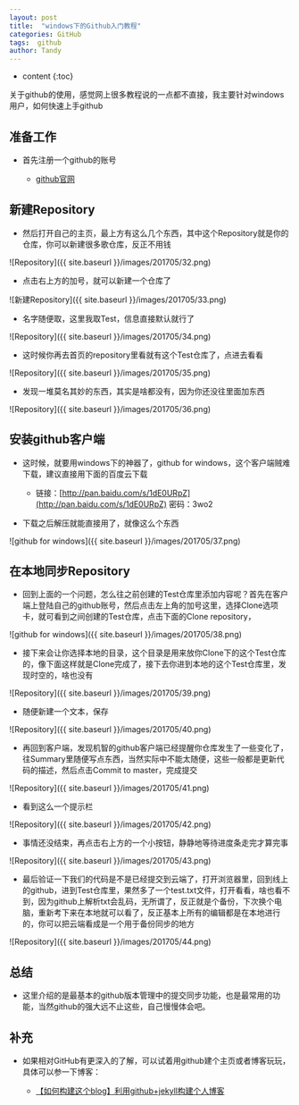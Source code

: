```yaml
---
layout: post
title:  "windows下的Github入门教程"
categories: GitHub
tags:  github
author: Tandy
---
```


* content
{:toc}

关于github的使用，感觉网上很多教程说的一点都不直接，我主要针对windows用户，如何快速上手github




## 准备工作

- 首先注册一个github的账号

	- [github官网](https://github.com/)

## 新建Repository

- 然后打开自己的主页，最上方有这么几个东西，其中这个Repository就是你的仓库，你可以新建很多歌仓库，反正不用钱

![Repository]({{ site.baseurl }}/images/201705/32.png)

- 点击右上方的加号，就可以新建一个仓库了

![新建Repository]({{ site.baseurl }}/images/201705/33.png)

- 名字随便取，这里我取Test，信息直接默认就行了

![Repository]({{ site.baseurl }}/images/201705/34.png)

- 这时候你再去首页的repository里看就有这个Test仓库了，点进去看看

![Repository]({{ site.baseurl }}/images/201705/35.png)

- 发现一堆莫名其妙的东西，其实是啥都没有，因为你还没往里面加东西

![Repository]({{ site.baseurl }}/images/201705/36.png)

## 安装github客户端

- 这时候，就要用windows下的神器了，github for windows，这个客户端贼难下载，建议直接用下面的百度云下载
	
	- 链接：[http://pan.baidu.com/s/1dE0URpZ](http://pan.baidu.com/s/1dE0URpZ) 密码：3wo2
	
- 下载之后解压就能直接用了，就像这么个东西

![github for windows]({{ site.baseurl }}/images/201705/37.png)

## 在本地同步Repository

- 回到上面的一个问题，怎么往之前创建的Test仓库里添加内容呢？首先在客户端上登陆自己的github账号，然后点击左上角的加号这里，选择Clone选项卡，就可看到之间创建的Test仓库，点击下面的Clone repository，

![github for windows]({{ site.baseurl }}/images/201705/38.png)

- 接下来会让你选择本地的目录，这个目录是用来放你Clone下的这个Test仓库的，像下面这样就是Clone完成了，接下去你进到本地的这个Test仓库里，发现时空的，啥也没有

![Repository]({{ site.baseurl }}/images/201705/39.png)

- 随便新建一个文本，保存

![Repository]({{ site.baseurl }}/images/201705/40.png)

- 再回到客户端，发现机智的github客户端已经提醒你仓库发生了一些变化了，往Summary里随便写点东西，当然实际中不能太随便，这些一般都是更新代码的描述，然后点击Commit to master，完成提交

![Repository]({{ site.baseurl }}/images/201705/41.png)

- 看到这么一个提示栏

![Repository]({{ site.baseurl }}/images/201705/42.png)

- 事情还没结束，再点击右上方的一个小按钮，静静地等待进度条走完才算完事

![Repository]({{ site.baseurl }}/images/201705/43.png)

- 最后验证一下我们的代码是不是已经提交到云端了，打开浏览器里，回到线上的github，进到Test仓库里，果然多了一个test.txt文件，打开看看，啥也看不到，因为github上解析txt会乱码，无所谓了，反正就是个备份，下次换个电脑，重新考下来在本地就可以看了，反正基本上所有的编辑都是在本地进行的，你可以把云端看成是一个用于备份同步的地方

![Repository]({{ site.baseurl }}/images/201705/44.png)


## 总结

- 这里介绍的是最基本的github版本管理中的提交同步功能，也是最常用的功能，当然github的强大远不止这些，自己慢慢体会吧。

## 补充

- 如果相对GitHub有更深入的了解，可以试着用github建个主页或者博客玩玩，具体可以参一下博客：

	- [【如何构建这个blog】利用github+jekyll构建个人博客](http://tangdeyan.me/2017/05/07/How-to-build-personal-web-by-jekyll/)